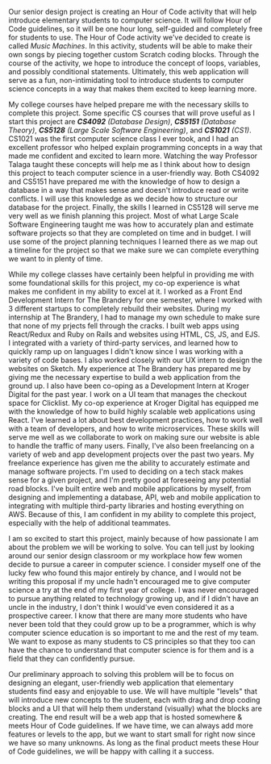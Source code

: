 Our senior design project is creating an Hour of Code activity that will help introduce elementary students to computer science. It will follow Hour of Code guidelines, so it will be one hour long, self-guided and completely free for students to use. The Hour of Code activity we've decided to create is called *Music Machines*. In this activity, students will be able to make their own songs by piecing together custom Scratch coding blocks. Through the course of the activity, we hope to introduce the concept of loops, variables, and possibly conditional statements. Ultimately, this web application will serve as a fun, non-intimidating tool to introduce students to computer science concepts in a way that makes them excited to keep learning more.

My college courses have helped prepare me with the necessary skills to complete this project. Some specific CS courses that will prove useful as I start this project are ***CS4092** (Database Design)*, ***CS5151** (Database Theory)*, ***CS5128** (Large Scale Software Engineering)*, and ***CS1021** (CS1)*. CS1021 was the first computer science class I ever took, and I had an excellent professor who helped explain programming concepts in a way that made me confident and excited to learn more. Watching the way Professor Talaga taught these concepts will help me as I think about how to design this project to teach computer science in a user-friendly way. Both CS4092 and CS5151 have prepared me with the knowledge of how to design a database in a way that makes sense and doesn't introduce read or write conflicts. I will use this knowledge as we decide how to structure our database for the project. Finally, the skills I learned in CS5128 will serve me very well as we finish planning this project. Most of what Large Scale Software Engineering taught me was how to accurately plan and estimate software projects so that they are completed on time and in budget. I will use some of the project planning techniques I learned there as we map out a timeline for the project so that we make sure we can complete everything we want to in plenty of time.

While my college classes have certainly been helpful in providing me with some foundational skills for this project, my co-op experience is what makes me confident in my ability to excel at it. I worked as a Front End Development Intern for The Brandery for one semester, where I worked with 3 different startups to completely rebuild their websites. During my internship at The Brandery, I had to manage my own schedule to make sure that none of my prjects fell through the cracks. I built web apps using React/Redux and Ruby on Rails and websites using HTML, CS, JS, and EJS. I integrated with a variety of third-party services, and learned how to quickly ramp up on languages I didn't know since I was working with a variety of code bases. I also worked closely with our UX intern to design the websites on Sketch. My experience at The Brandery has prepared me by giving me the necessary expertise to build a web application from the ground up. I also have been co-oping as a Development Intern at Kroger Digital for the past year. I work on a UI team that manages the checkout space for Clicklist. My co-op experience at Kroger Digital has equipped me with the knowledge of how to build highly scalable web applications using React. I've learned a lot about best development practices, how to work well with a team of developers, and how to write microservices. These skills will serve me well as we collaborate to work on making sure our website is able to handle the traffic of many users. Finally, I've also been freelancing on a variety of web and app development projects over the past two years. My freelance experience has given me the ability to accurately estimate and manage software projects. I'm used to deciding on a tech stack makes sense for a given project, and I'm pretty good at foreseeing any potential road blocks. I've built entire web and mobile applications by myself, from designing and implementing a database, API, web and mobile application to integrating with multiple third-party libraries and hosting everything on AWS. Because of this, I am confident in my ability to complete this project, especially with the help of additional teammates.

I am so excited to start this project, mainly because of how passionate I am about the problem we will be working to solve. You can tell just by looking around our senior design classroom or my workplace how few women decide to pursue a career in computer science. I consider myself one of the lucky few who found this major entirely by chance, and I would not be writing this proposal if my uncle hadn't encouraged me to give computer science a try at the end of my first year of college. I was never encouraged to pursue anything related to technology growing up, and if I didn't have an uncle in the industry, I don't think I would've even considered it as a prospective career. I know that there are many more students who have never been told that they could grow up to be a programmer, which is why computer science education is so important to me and the rest of my team. We want to expose as many students to CS principles so that they too can have the chance to understand that computer science is for them and is a field that they can confidently pursue.

Our preliminary approach to solving this problem will be to focus on designing an elegant, user-friendly web application that elementary students find easy and enjoyable to use. We will have multiple "levels" that will introduce new concepts to the student, each with drag and drop coding blocks and a UI that will help them understand (visually) what the blocks are creating. The end result will be a web app that is hosted somewhere & meets Hour of Code guidelines. If we have time, we can always add more features or levels to the app, but we want to start small for right now since we have so many unknowns. As long as the final product meets these Hour of Code guidelines, we will be happy with calling it a success.
